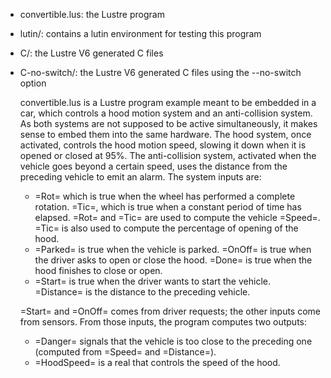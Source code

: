 

- convertible.lus: the Lustre program
- lutin/: contains a lutin environment for testing this program
- C/: the Lustre V6 generated C files
- C-no-switch/: the Lustre V6 generated C files using the --no-switch option

  convertible.lus is a Lustre program example meant to be embedded in
  a car,  which controls a  hood motion system and  an anti-collision
  system.   As   both  systems   are  not   supposed  to   be  active
  simultaneously,  it  makes  sense  to  embed  them  into  the  same
  hardware.   The  hood system,  once  activated,  controls the  hood
  motion speed, slowing it down when  it is opened or closed at 95\%.
  The anti-collision system, activated when the vehicle goes beyond a
  certain speed, uses the distance from the preceding vehicle to emit
  an alarm.  The system inputs are:
   + =Rot=  which is  true when  the wheel  has performed  a complete
     rotation. =Tic=,  which is true  when a constant period  of time
     has elapsed.   =Rot= and =Tic=  are used to compute  the vehicle
     =Speed=.   =Tic=  is also  used  to  compute the  percentage  of
     opening of the hood.
   + =Parked=  is true when  the vehicle  is parked. =OnOff=  is true
    when the driver  asks to open or close the  hood.  =Done= is true
    when the hood finishes to close or open.
   +  =Start= is  true when  the driver  wants to  start the  vehicle.
    =Distance= is the distance to the preceding vehicle.

  =Start= and =OnOff= comes from driver requests; the other inputs come
  from sensors.  From those inputs, the program computes two outputs:
    - =Danger=    signals that  the  vehicle  is  too close  to  the
    preceding one (computed from =Speed= and =Distance=).
    - =HoodSpeed=  is a real that controls the speed of the hood.

	


